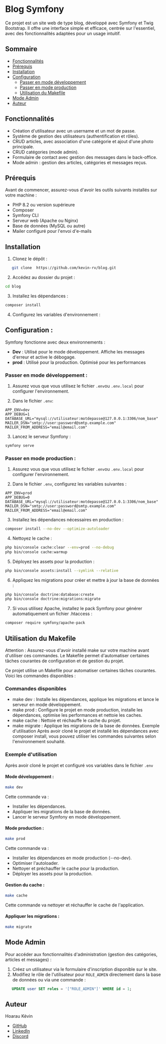# Blog Symfony

Ce projet est un site web de type blog, développé avec Symfony et Twig Bootstrap. Il offre une interface simple et efficace, centrée sur l'essentiel, avec des fonctionnalités adaptées pour un usage intuitif. 

## Sommaire

- [Fonctionnalités](#fonctionnalités)
- [Prérequis](#prérequis)
- [Installation](#installation)
- [Configuration](#configuration)
  - [Passer en mode développement](#passer-en-mode-developpement)
  - [Passer en mode production](#passer-en-mode-production)
  - [Utilisation du Makefile](#utilisation-du-makefile)
- [Mode Admin](#mode-admin)
- [Auteur](#auteur)

## Fonctionnalités

- Création d'utilisateur avec un username et un mot de passe.
- Système de gestion des utilisateurs (authentification et rôles).
- CRUD articles, avec association d'une catégorie et ajout d'une photo principale.
- CRUD catégories (mode admin).
- Formulaire de contact avec gestion des messages dans le back-office.
- Mode admin : gestion des articles, catégories et messages reçus.

## Prérequis

Avant de commencer, assurez-vous d'avoir les outils suivants installés sur votre machine :

- PHP 8.2 ou version supérieure
- Composer
- Symfony CLI
- Serveur web (Apache ou Nginx)
- Base de données (MySQL ou autre)
- Mailer configuré pour l'envoi d'e-mails

## Installation

1. Clonez le dépôt :
```bash
   git clone  https://github.com/kevin-rv/blog.git
```
2. Accédez au dossier du projet :
```bash
cd blog
```

3. Installez les dépendances :
```bash 
composer install
```

4. Configurez les variables d'environnement :

## Configuration : 

Symfony fonctionne avec deux environnements : 

- **Dev** : Utilisé pour le mode développement. Affiche les messages d'erreur et active le débogage. 
- **prod** : Utilisé pour la production. Optimisé pour les performances 

### Passer en mode développement : 

1. Assurez vous que vous utilisez le fichier `.env`ou `.env.local` pour configurer l'environnement.

2. Dans le fichier `.env`:

```env
APP_ENV=dev
APP_DEBUG=1
DATABASE_URL="mysql://utilisateur:motdepasse@127.0.0.1:3306/nom_base" 
MAILER_DSN="smtp://user:password@smtp.example.com"
MAILER_FROM_ADDRESS="email@email.com"
```
3. Lancez le serveur Symfony : 
```bash
symfony serve
```
### Passer en mode production : 

1. Assurez vous que vous utilisez le fichier `.env`ou `.env.local` pour configurer l'environnement.

2. Dans le fichier `.env`,  configurez les variables suivantes :

```env
APP_ENV=prod
APP_DEBUG=0
DATABASE_URL="mysql://utilisateur:motdepasse@127.0.0.1:3306/nom_base" 
MAILER_DSN="smtp://user:password@smtp.example.com"
MAILER_FROM_ADDRESS="email@email.com"
```
3. Installez les dépendances nécessaires en production :

```bash
composer install --no-dev --optimize-autoloader  
```

4. Nettoyez le cache :
```bash
php bin/console cache:clear --env=prod --no-debug
php bin/console cache:warmup
```

5. Déployez les assets pour la production :
```bash 
php bin/console assets:install --symlink --relative
```

6. Appliquez les migrations pour créer et mettre à jour la base de données :
```bash
php bin/console doctrine:database:create
php bin/console doctrine:migrations:migrate
```

7. Si vous utilisez Apache, installez le pack Symfony pour générer automatiquement un fichier .htaccess :

```bash
composer require symfony/apache-pack
```

## Utilisation du Makefile

Attention : Assurez-vous d'avoir installé make sur votre machine avant d'utiliser ces commandes. Le Makefile permet d'automatiser certaines tâches courantes de configuration et de gestion du projet.

Ce projet utilise un Makefile pour automatiser certaines tâches courantes. Voici les commandes disponibles : 

### Commandes disponibles
- make dev : Installe les dépendances, applique les migrations et lance le serveur en mode développement.
- make prod : Configure le projet en mode production, installe les dépendances, optimise les performances et nettoie les caches.
- make cache : Nettoie et réchauffe le cache du projet.
- make migrate : Applique les migrations de la base de données.
Exemple d'utilisation
Après avoir cloné le projet et installé les dépendances avec composer install, vous pouvez utiliser les commandes suivantes selon l'environnement souhaité.

### Exemple d'utilisation
Après avoir cloné le projet et configuré vos variables dans le fichier `.env`

#### Mode développement :
```bash
make dev
```
Cette commande va : 

- Installer les dépendances.
- Appliquer les migrations de la base de données.
- Lancer le serveur Symfony en mode développement.

#### Mode production : 
```bash
make prod
```
Cette commande va : 

- Installer les dépendances en mode production (--no-dev).
- Optimiser l'autoloader.
- Nettoyer et préchauffer le cache pour la production.
- Déployer les assets pour la production.

#### Gestion du cache :
```bash
make cache
```
Cette commande va nettoyer et réchauffer le cache de l'application.

#### Appliquer les migrations :
```bash
make migrate
```
## Mode Admin

Pour accéder aux fonctionnalités d'administration (gestion des catégories, articles et messages) :

1. Créez un utilisateur via le formulaire d'inscription disponible sur le site.
2. Modifiez le rôle de l'utilisateur pour `ROLE_ADMIN` directement dans la base de données ou via une commande :
```sql
   UPDATE user SET roles = '["ROLE_ADMIN"]' WHERE id = 1;
```

## Auteur

Hoarau Kévin

- [GitHub](https://github.com/kevin-rv)
- [LinkedIn](https://www.linkedin.com/in/k%C3%A9vin-hoarau/)
- [Discord](https://discord.com/users/keyru69)